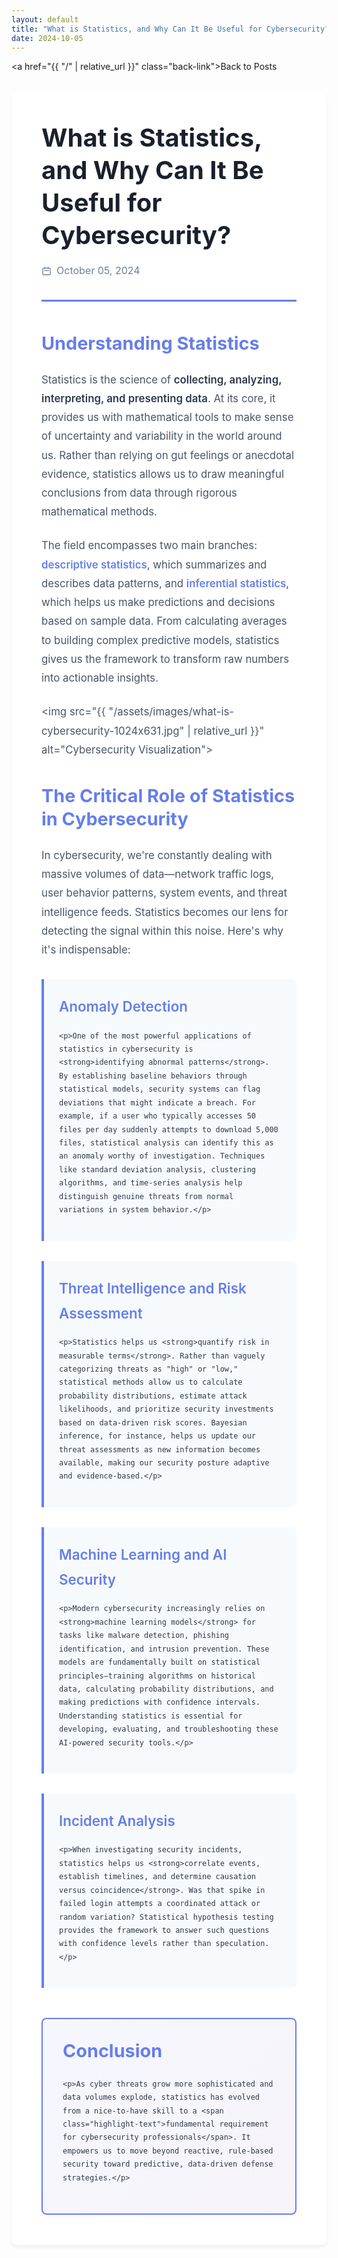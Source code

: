```yaml
---
layout: default
title: "What is Statistics, and Why Can It Be Useful for Cybersecurity?"
date: 2024-10-05
---
```


<style>
  @import url('https://fonts.googleapis.com/css2?family=Inter:wght@400;500;600;700&display=swap');

  article {
    font-family: 'Inter', sans-serif;
    background: white;
    border-radius: 0.5rem;
    padding: 3rem;
    margin: 2rem auto;
    max-width: 850px;
    color: #2d3748;
    line-height: 1.8;
    box-shadow: 0 4px 6px rgba(0, 0, 0, 0.05);
  }

  .post-header {
    border-bottom: 3px solid #667eea;
    padding-bottom: 2rem;
    margin-bottom: 3rem;
  }

  article h1 {
    font-size: 2.5rem;
    font-weight: 700;
    color: #1a202c;
    margin: 0 0 1rem 0;
    line-height: 1.3;
  }

  .post-date {
    color: #718096;
    font-size: 1rem;
    display: flex;
    align-items: center;
    gap: 0.5rem;
  }

  article h2 {
    font-size: 1.8rem;
    font-weight: 700;
    color: #667eea;
    margin: 2.5rem 0 1.5rem 0;
    line-height: 1.3;
  }

  article h3 {
    font-size: 1.4rem;
    font-weight: 600;
    color: #4a5568;
    margin: 2rem 0 1rem 0;
  }

  article p {
    margin: 1.5rem 0;
    font-size: 1.05rem;
    color: #4a5568;
  }

  article img {
    width: 100%;
    border-radius: 0.5rem;
    margin: 2rem 0;
    box-shadow: 0 10px 30px rgba(0, 0, 0, 0.1);
    transition: transform 0.3s ease;
  }

  article img:hover {
    transform: scale(1.01);
  }

  .content-section {
    background: #f7fafc;
    border-left: 4px solid #667eea;
    padding: 1.5rem;
    margin: 2rem 0;
    border-radius: 0 0.5rem 0.5rem 0;
  }

  .content-section h3 {
    margin-top: 0;
    color: #667eea;
  }

  .highlight-text {
    color: #667eea;
    font-weight: 600;
  }

  article strong {
    color: #2d3748;
    font-weight: 600;
  }

  .back-link {
    display: inline-flex;
    align-items: center;
    gap: 0.5rem;
    color: #667eea;
    text-decoration: none;
    font-weight: 600;
    font-size: 0.95rem;
    margin-bottom: 2rem;
    padding: 0.75rem 1.5rem;
    background: white;
    border: 2px solid #667eea;
    border-radius: 0.5rem;
    transition: all 0.3s ease;
  }

  .back-link:hover {
    background: #667eea;
    color: white;
    transform: translateX(-5px);
  }

  .back-link::before {
    content: '←';
    font-size: 1.2rem;
  }

  .conclusion {
    background: linear-gradient(135deg, #667eea10, #764ba210);
    border: 2px solid #667eea;
    border-radius: 0.5rem;
    padding: 2rem;
    margin-top: 3rem;
  }

  .conclusion h2 {
    margin-top: 0;
  }

  @media (max-width: 768px) {
    article {
      padding: 2rem 1.5rem;
      margin: 1rem;
    }

    article h1 {
      font-size: 1.8rem;
    }

    article h2 {
      font-size: 1.4rem;
    }

    article h3 {
      font-size: 1.2rem;
    }
  }
</style>

<a href="{{ "/" | relative_url }}" class="back-link">Back to Posts</a>

<article>
  <div class="post-header">
    <h1>What is Statistics, and Why Can It Be Useful for Cybersecurity?</h1>
    <div class="post-date">
      <svg width="16" height="16" fill="none" stroke="currentColor" viewBox="0 0 24 24">
        <path stroke-linecap="round" stroke-linejoin="round" stroke-width="2" d="M8 7V3m8 4V3m-9 8h10M5 21h14a2 2 0 002-2V7a2 2 0 00-2-2H5a2 2 0 00-2 2v12a2 2 0 002 2z"/>
      </svg>
      October 05, 2024
    </div>
  </div>

  <h2>Understanding Statistics</h2>

  <p>Statistics is the science of <strong>collecting, analyzing, interpreting, and presenting data</strong>. At its core, it provides us with mathematical tools to make sense of uncertainty and variability in the world around us. Rather than relying on gut feelings or anecdotal evidence, statistics allows us to draw meaningful conclusions from data through rigorous mathematical methods.</p>

  <p>The field encompasses two main branches: <span class="highlight-text">descriptive statistics</span>, which summarizes and describes data patterns, and <span class="highlight-text">inferential statistics</span>, which helps us make predictions and decisions based on sample data. From calculating averages to building complex predictive models, statistics gives us the framework to transform raw numbers into actionable insights.</p>

  <img src="{{ "/assets/images/what-is-cybersecurity-1024x631.jpg" | relative_url }}" alt="Cybersecurity Visualization">

  <h2>The Critical Role of Statistics in Cybersecurity</h2>

  <p>In cybersecurity, we're constantly dealing with massive volumes of data—network traffic logs, user behavior patterns, system events, and threat intelligence feeds. Statistics becomes our lens for detecting the signal within this noise. Here's why it's indispensable:</p>

  <div class="content-section">
    <h3>Anomaly Detection</h3>

    <p>One of the most powerful applications of statistics in cybersecurity is <strong>identifying abnormal patterns</strong>. By establishing baseline behaviors through statistical models, security systems can flag deviations that might indicate a breach. For example, if a user who typically accesses 50 files per day suddenly attempts to download 5,000 files, statistical analysis can identify this as an anomaly worthy of investigation. Techniques like standard deviation analysis, clustering algorithms, and time-series analysis help distinguish genuine threats from normal variations in system behavior.</p>
  </div>

  <div class="content-section">
    <h3>Threat Intelligence and Risk Assessment</h3>

    <p>Statistics helps us <strong>quantify risk in measurable terms</strong>. Rather than vaguely categorizing threats as "high" or "low," statistical methods allow us to calculate probability distributions, estimate attack likelihoods, and prioritize security investments based on data-driven risk scores. Bayesian inference, for instance, helps us update our threat assessments as new information becomes available, making our security posture adaptive and evidence-based.</p>
  </div>

  <div class="content-section">
    <h3>Machine Learning and AI Security</h3>

    <p>Modern cybersecurity increasingly relies on <strong>machine learning models</strong> for tasks like malware detection, phishing identification, and intrusion prevention. These models are fundamentally built on statistical principles—training algorithms on historical data, calculating probability distributions, and making predictions with confidence intervals. Understanding statistics is essential for developing, evaluating, and troubleshooting these AI-powered security tools.</p>
  </div>

  <div class="content-section">
    <h3>Incident Analysis</h3>

    <p>When investigating security incidents, statistics helps us <strong>correlate events, establish timelines, and determine causation versus coincidence</strong>. Was that spike in failed login attempts a coordinated attack or random variation? Statistical hypothesis testing provides the framework to answer such questions with confidence levels rather than speculation.</p>
  </div>

  <div class="conclusion">
    <h2>Conclusion</h2>

    <p>As cyber threats grow more sophisticated and data volumes explode, statistics has evolved from a nice-to-have skill to a <span class="highlight-text">fundamental requirement for cybersecurity professionals</span>. It empowers us to move beyond reactive, rule-based security toward predictive, data-driven defense strategies.</p>
  </div>
</article>